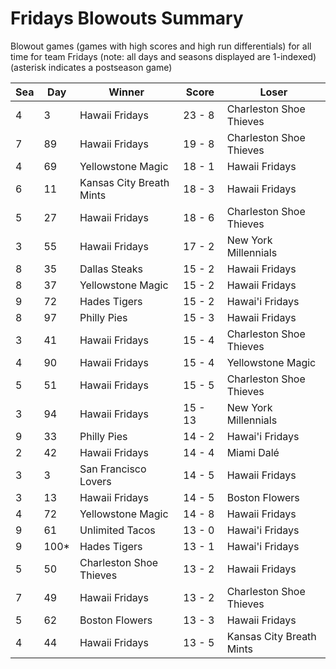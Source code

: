 # Fridays Blowouts Summary



Blowout games (games with high scores and high run differentials) for all time for team Fridays (note: all days and seasons displayed are 1-indexed) (asterisk indicates a postseason game)


| Sea | Day | Winner | Score | Loser | 
| ------ |------ |------ |------ |------ |
| 4 | 3 | Hawaii Fridays | 23 - 8 | Charleston Shoe Thieves | 
| 7 | 89 | Hawaii Fridays | 19 - 8 | Charleston Shoe Thieves | 
| 4 | 69 | Yellowstone Magic | 18 - 1 | Hawaii Fridays | 
| 6 | 11 | Kansas City Breath Mints | 18 - 3 | Hawaii Fridays | 
| 5 | 27 | Hawaii Fridays | 18 - 6 | Charleston Shoe Thieves | 
| 3 | 55 | Hawaii Fridays | 17 - 2 | New York Millennials | 
| 8 | 35 | Dallas Steaks | 15 - 2 | Hawaii Fridays | 
| 8 | 37 | Yellowstone Magic | 15 - 2 | Hawaii Fridays | 
| 9 | 72 | Hades Tigers | 15 - 2 | Hawai'i Fridays | 
| 8 | 97 | Philly Pies | 15 - 3 | Hawaii Fridays | 
| 3 | 41 | Hawaii Fridays | 15 - 4 | Charleston Shoe Thieves | 
| 4 | 90 | Hawaii Fridays | 15 - 4 | Yellowstone Magic | 
| 5 | 51 | Hawaii Fridays | 15 - 5 | Charleston Shoe Thieves | 
| 3 | 94 | Hawaii Fridays | 15 - 13 | New York Millennials | 
| 9 | 33 | Philly Pies | 14 - 2 | Hawai'i Fridays | 
| 2 | 42 | Hawaii Fridays | 14 - 4 | Miami Dalé | 
| 3 | 3 | San Francisco Lovers | 14 - 5 | Hawaii Fridays | 
| 3 | 13 | Hawaii Fridays | 14 - 5 | Boston Flowers | 
| 4 | 72 | Yellowstone Magic | 14 - 8 | Hawaii Fridays | 
| 9 | 61 | Unlimited Tacos | 13 - 0 | Hawai'i Fridays | 
| 9 | 100* | Hades Tigers | 13 - 1 | Hawai'i Fridays | 
| 5 | 50 | Charleston Shoe Thieves | 13 - 2 | Hawaii Fridays | 
| 7 | 49 | Hawaii Fridays | 13 - 2 | Charleston Shoe Thieves | 
| 5 | 62 | Boston Flowers | 13 - 3 | Hawaii Fridays | 
| 4 | 44 | Hawaii Fridays | 13 - 5 | Kansas City Breath Mints | 


